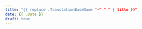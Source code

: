 ```yaml
---
title: "{{ replace .TranslationBaseName "-" " " | title }}"
date: {{ .Date }}
draft: true
---
```


<!--more-->
